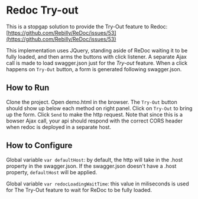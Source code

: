 # Redoc Try-out

This is a stopgap solution to provide the Try-Out feature to Redoc: [https://github.com/Rebilly/ReDoc/issues/53](https://github.com/Rebilly/ReDoc/issues/53)

This implementation uses JQuery, standing aside of ReDoc waiting it to be fully loaded, and then arms the buttons with click listener. A separate Ajax call is made to load swagger.json just for the *Try-out* feature. When a click happens on `Try-Out` button, a form is generated following swagger.json.

## How to Run

Clone the project. Open demo.html in the browser. The `Try-Out` button should show up below each method on right panel. Click on `Try-Out` to bring up the form. Click `Send` to make the http request. Note that since this is a bowser Ajax call, your api should respond with the correct CORS header when redoc is deployed in a separate host.

## How to Configure

Global variable `var defaultHost`: by default, the http will take in the .host property in the swagger.json. If the swagger.json doesn't have a .host property, `defaultHost` will be applied.

Global variable `var redocLoadingWaitTime`: this value in miliseconds is used for The Try-Out feature to wait for ReDoc to be fully loaded.


